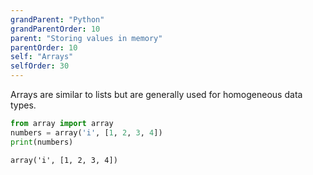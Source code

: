 ```yaml
---
grandParent: "Python"
grandParentOrder: 10
parent: "Storing values in memory"
parentOrder: 10
self: "Arrays"
selfOrder: 30
---
```


Arrays are similar to lists but are generally used for homogeneous data types.

```python
from array import array
numbers = array('i', [1, 2, 3, 4])
print(numbers)
```
```output
array('i', [1, 2, 3, 4])
```
